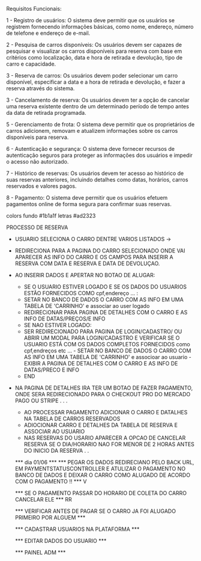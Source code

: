 Requisitos Funcionais:

1 - Registro de usuários: O sistema deve permitir que os usuários se registrem fornecendo informações básicas, como nome, endereço, número de telefone e endereço de e-mail.

2 - Pesquisa de carros disponíveis: Os usuários devem ser capazes de pesquisar e visualizar os carros disponíveis para reserva com base em critérios como localização, data e hora de retirada e devolução, tipo de carro e capacidade.

3 - Reserva de carros: Os usuários devem poder selecionar um carro disponível, especificar a data e a hora de retirada e devolução, e fazer a reserva através do sistema.

3 - Cancelamento de reserva: Os usuários devem ter a opção de cancelar uma reserva existente dentro de um determinado período de tempo antes da data de retirada programada.

5 - Gerenciamento de frota: O sistema deve permitir que os proprietários de carros adicionem, removam e atualizem informações sobre os carros disponíveis para reserva.

6 - Autenticação e segurança: O sistema deve fornecer recursos de autenticação seguros para proteger as informações dos usuários e impedir o acesso não autorizado.

7 - Histórico de reservas: Os usuários devem ter acesso ao histórico de suas reservas anteriores, incluindo detalhes como datas, horários, carros reservados e valores pagos.

8 - Pagamento: O sistema deve permitir que os usuários efetuem pagamentos online de forma segura para confirmar suas reservas.


colors
fundo #1b1a1f
letras #ad2323


PROCESSO  DE RESERVA

- USUARIO SELECIONA O CARRO DENTRE VARIOS LISTADOS ->
- REDIRECIONA PARA A PAGINA DO CARRO SELECIONADO ONDE VAI APARECER AS INFO DO CARRO E OS CAMPOS
  PARA INSERIR A RESERVA COM DATA E RESERVA E DATA DE DEVOLUÇAO.
- AO INSERIR DADOS E APERTAR NO BOTAO DE ALUGAR:
    * SE O USUARIO ESTIVER LOGADO E SE OS DADOS DO USUARIOS ESTÃO FORNECIDOS COMO cpf,endereço ... :
     - SETAR NO BANCO DE DADOS O CARRO COM AS INFO EM UMA TABELA DE 'CARRINHO' e associar ao user logado
     - REDIRECiONAR PARA PAGINA DE DETALHES COM O CARRO E AS INFO DE DATAS/PREÇOS/E INFO
    * SE NAO ESTIVER LOGADO:
     - SER REDIRECIONADO PARA PAGINA DE LOGIN/CADASTRO/ OU ABRIR UM MODAL PARA LOGIN/CADASTRO E VERIFICAR
       SE O USUARIO ESTÁ COM OS DADOS COMPLETOS FORNECIDOS como cpf,endreços etc ...
      - SETAR NO BANCO DE DADOS O CARRO COM AS INFO EM UMA TABELA DE 'CARRINHO' e associoar ao usuario
      - EXIBIR A PAGINA DE DETALHES COM O CARRO E AS INFO DE DATAS/PRECO E INFO
    * END
-   NA PAGINA DE DETALHES IRA TER UM BOTAO DE FAZER PAGAMENTO, ONDE SERA REDIRECIONADO PARA O CHECKOUT PRO DO
    MERCADO PAGO OU STRIPE
    .
    .
    .
    - AO PROCESSAR PAGAMENTO ADICIONAR O CARRO E DATALHES NA TABELA DE CARROS RESERVADOS 
    - ADIOCIONAR CARRO E DETALHES DA TABELA DE RESERVA E ASSOCIAR AO USUARIO 
    - NAS RESERVAS DO USARIO APARECER A OPCAO DE CANCELAR RESERVA SE O DIA/HORARIO NAO FOR MENOR DE 2 HORAS
    ANTES DO INICIO DA RESERVA 
    .
    .
    
    *** dia 01/06 ***
    *** PEGAR OS DADOS REDIRECIANO PELO BACK URL, EM PAYMENTSTATUSCONTROLLER E ATULIZAR O PAGAMENTO NO BANCO DE DADOS E DEIXAR O CARRO COMO ALUGADO DE ACORDO COM O PAGAMENTO !!   *** V

    *** SE O PAGAMENTO PASSAR DO HORARIO DE COLETA DO CARRO CANCELAR ELE   *** RR

    *** VERIFICAR ANTES DE PAGAR SE O CARRO JA FOI ALUGADO PRIMEIRO POR ALGUEM  ***

    *** CADASTRAR USUARIOS NA PLATAFORMA   ***

    *** EDITAR DADOS DO USUARIO   ***

    *** PAINEL ADM ***




